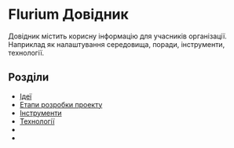 # Flurium Довідник
Довідник містить корисну інформацію для учасників організації. Наприклад як налаштування середовища, поради, інструменти, технології.

## Розділи
- [Ідеї](ideas.md)
- [Етапи розробки проекту](stages.md)
- [Інструменти](tools.md)
- [Технології](technologies.md)
- []()
- []()
